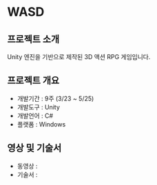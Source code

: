 # WASD
 
## 프로젝트 소개
Unity 엔진을 기반으로 제작된 3D 액션 RPG 게임입니다.

## 프로젝트 개요
- 개발기간 : 9주 (3/23 ~ 5/25)
- 개발도구 : Unity
- 개발언어 : C#
- 플랫폼 : Windows

## 영상 및 기술서
- 동영상 : 
- 기술서 : 
